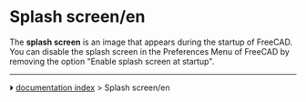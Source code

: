 # Splash screen/en
The **splash screen** is an image that appears during the startup of FreeCAD. You can disable the splash screen in the Preferences Menu of FreeCAD by removing the option \"Enable splash screen at startup\".



---
⏵ [documentation index](../README.md) > Splash screen/en
